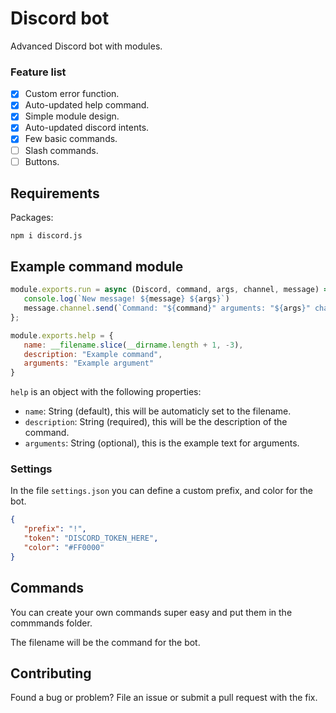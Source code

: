 # Discord bot
Advanced Discord bot with modules.

### Feature list

- [x] Custom error function.
- [x] Auto-updated help command.
- [x] Simple module design.
- [x] Auto-updated discord intents.
- [x] Few basic commands.
- [ ] Slash commands.
- [ ] Buttons.

## Requirements
Packages:
```console
npm i discord.js
```

## Example command module

```js
module.exports.run = async (Discord, command, args, channel, message) => {
   console.log(`New message! ${message} ${args}`)
   message.channel.send(`Command: "${command}" arguments: "${args}" channel: "${channel}"`);
};

module.exports.help = {
   name: __filename.slice(__dirname.length + 1, -3),
   description: "Example command",
   arguments: "Example argument"
}
```

`help` is an object with the following properties:

* `name`: String (default), this will be automaticly set to the filename.
* `description`: String (required), this will be the description of the command.
* `arguments`: String (optional), this is the example text for arguments.

### Settings

In the file `settings.json` you can define a custom prefix, and color for the bot.

```json
{
   "prefix": "!",
   "token": "DISCORD_TOKEN_HERE",
   "color": "#FF0000"
}

```


## Commands

You can create your own commands super easy and put them in the commmands folder.

The filename will be the command for the bot.

## Contributing

Found a bug or problem? File an issue or submit a pull request with the fix.

